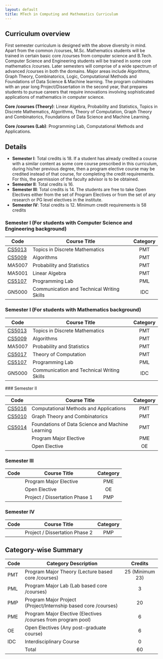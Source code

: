 ```yaml
---
layout: default
title: MTech in Computing and Mathematics Curriculum
---
```



## Curriculum overview
First semester curriculum is designed with the above diversity in mind. Apart from the common
/courses, M.Sc. Mathematics students will be trained in certain basic core /courses from computer
science and B.Tech. Computer Science and Engineering students will be trained in some core
mathematics /courses.  Later semesters will comprise of a wide spectrum of advanced /courses in
both   the   domains.   Major   areas   include   Algorithms,   Graph   Theory,   Combinatorics,   Logic,
Computational Methods and Foundations of Data Science & Machine learning. The program
culminates with an year long Project/Dissertation in the second year, that prepares students to
pursue careers that require innovations involving sophisticated applications of mathematics in
computer science.



**Core /courses (Theory)**: Linear Algebra, Probability and Statistics, Topics
in Discrete Mathematics, Algorithms, Theory of Computation, Graph Theory and
Combinatorics, Foundations of Data Science and Machine Learning.


**Core /courses (Lab)**: Programming Lab, Computational Methods and Applications.
## Details

* **Semester I**: Total credits is 18. If a student has already credited a course with a similar content as some core course
prescribed in this curriculum, during his/her previous degree, then a program elective course may
be credited instead of that course, for completing the credit requirements. For this, the permission
of the faculty advisor is to be obtained.
* **Semester II**: Total credits is 16.
* **Semester III**: Total credits is 14. The students are free to take Open Electives either from the set of Program Electives or from the set of any research or PG level electives in the institute. 
* **Semester IV**:  Total credits is 12. Minimum credit requirements is 58 credits 


<div class="row">
  <div class="center col-md-8" markdown="1">

### Semester I (For students with Computer Science and Engineering background)

|Code| Course Title | Category |
|---|------------|:-----:|
|[CS5013](/courses/cs5013-Topics-in-Discrete-Mathematics)| Topics in Discrete Mathematics |PMT|
| [CS5009](/courses/cs5009-Algorithms)| Algorithms | PMT
| MA5007| Probability and Statistics| PMT
| MA5001| Linear Algebra| PMT
| [CS5107](/courses/cs5107-Programming-Lab/)| Programming Lab| PML
| GN5000| Communication and Technical Writing Skills| IDC


 </div>
  <div class="center col-md-8" markdown="1">

### Semester I (For students with Mathematics background)

|Code| Course Title | Category |
|----|--------------|:--------:|
|[CS5013 ](/courses/cs5013-Topics-in-Discrete-Mathematics)|Topics in Discrete Mathematics|PMT|
|[CS5009](/courses/cs5009-Algorithms)| Algorithms | PMT |
|MA5007| Probability and Statistics | PMT |
|[CS5017](/courses/cs5017-Theory-of-Computation)| Theory of Computation | PMT |
|[CS5107](/courses/cs5107-Programming-Lab/)| Programming Lab | PML |
|GN5000| Communication and Technical Writing Skills | IDC|


 </div>
  <div class="center col-md-8" markdown="1">
### Semester II

|Code| Course Title | Category |
|---|------------|:-----:|
|[CS5016](/courses/cs5016-Computational-Methods-and-Applications)| Computational Methods and Applications|  PMT
|[CS5010](/courses/cs5010-Graph-Theory-and-Combinatorics)| Graph Theory and Combinatorics| PMT
|[CS5014](/courses/cs5014-Foundations-of-Data-Science-and-Machine-Learning)| Foundations of Data Science and Machine Learning | PMT
| | Program Major Elective| PME
||Open Elective | OE |

 </div>
  <div class="center col-md-8" markdown="1">


### Semester III


|Code| Course Title | Category |
|---|------------|:-----:|
| |Program Major Elective | PME |
| | Open Elective | OE |
| | Project / Dissertation Phase 1 |  PMP |

 </div>
  <div class="center col-md-8" markdown="1">

### Semester IV

|Code| Course Title | Category |
|---|------------|:-----:|
| |Project / Dissertation Phase 2 | PMP |


 </div>



  <div class="center col-md-8" markdown="1">

## Category-wise Summary

|Code |Category Description |Credits|
|---|---------------|:-----:|
|PMT| Program Major Theory  (Lecture based core /courses) | 25 (Minimum 23)
|PML| Program Major Lab (Lab based core /courses) | 3
|PMP| Program Major Project (Project/Internship based core /courses)| 20
|PME| Program Major Elective (Electives  /courses from program pool)|  6
|OE| Open Electives (Any post-graduate course) | 6
|IDC| Interdisciplinary Course | 0
| | Total | 60

</div>

